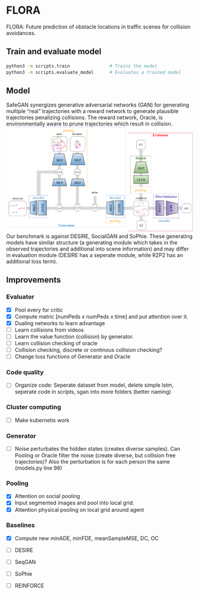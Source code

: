 # FLORA

FLORA: Future prediction of obstacle locations in traffic scenes for collision avoidances.


## Train and evaluate model
```bash
python3 -m scripts.train               # Trains the model
python3 -m scripts.evaluate_model      # Evaluates a trained model
```
## Model 
SafeGAN synergizes generative adversarial networks (GAN) for generating multiple “real” trajectories with a reward network to generate plausible trajectories penalizing collisions. The reward network, Oracle, is environmentally aware to prune trajectories which result in collision.
![safeGAN](images/architecture.png)
Our benchmark is against DESIRE, SocialGAN and SoPhie. These generating models have similar structure (a generating module which takes in the observed trajectories and additional into scene information) and may differ in evaluation module (DESIRE has a seperate module, while R2P2 has an additional loss term). 

## Improvements
### Evaluator
- [X] Pool every for critic
- [X] Compute matric [numPeds x numPeds x time] and put attention over it.
- [X] Dualing networks to learn advantage
- [ ] Learn collisions from videos
- [ ] Learn the value function (collision) by generator.
- [ ] Learn collision checking of oracle
- [ ] Collision checking, discrete or continous collision checking?
- [ ] Change loss functions of Generator and Oracle

### Code quality
- [ ] Organize code: Seperate dataset from model, delete simple lstm, seperate code in scripts, sgan into more folders (better naming)

### Cluster computing
- [ ] Make kubernetis work

### Generator
- [ ] Noise perturbates the hidden states (creates diverse samples). Can Pooling or Oracle filter the noise (create diverse, but collision free trajectories)? Also the perturbation is for each person the same (models.py line 98)

### Pooling
- [X] Attention on social pooling
- [X] Input segmented images and pool into local grid.
- [X] Attention physical pooling on local grid around agent

### Baselines
- [X] Compute new minADE, minFDE, meanSampleMSE, DC, OC
- [ ] DESIRE
- [ ] SeqGAN
- [ ] SoPhie
- [ ] REINFORCE
 
